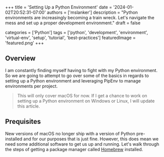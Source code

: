 +++
title = 'Setting Up a Python Environment'
date =  '2024-01-02T20:52:31-07:00'
authors = ['mslanker']
description = "Python environments are increasingly becoming a train wreck. Let's navigate the mess and set up a proper development environment."
draft = false

categories = ['Python']
tags = ['python', 'development', 'environment', 'virtual-env', 'setup', 'tutorial', 'best-practices']
featuredImage = 'featured.png'
+++

## Overview

I am constantly finding myself having to fight with my Python environment.  So we are going to attempt to go over some of the
basics in regards to setting up a Python environment and leveraging PipEnv to manage environments per project.

> This will only cover macOS for now.  If I get a chance to work on setting up a Python environment on Windows or Linux, I will update this article.

## Prequisites

New versions of macOS no longer ship with a version of Python pre-installed and for our purposes that is just fine.
However, this does mean we need some additional software to get us up and running.  Let's walk through the steps of getting
a package manager called [Homebrew](https://brew.sh) installed.
